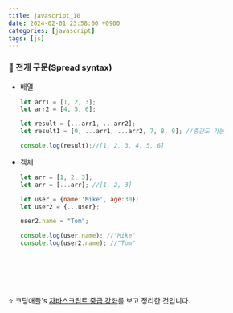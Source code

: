 ```yaml
---
title: javascript_10
date: 2024-02-01 23:58:00 +0900
categories: [javascript]
tags: [js]
---
```


### 🌟 전개 구문(Spread syntax)
* 배열
  ```javascript
  let arr1 = [1, 2, 3];
  let arr2 = [4, 5, 6];

  let result = [...arr1, ...arr2];
  let result1 = [0, ...arr1, ...arr2, 7, 8, 9]; //중간도 가능

  console.log(result);//[1, 2, 3, 4, 5, 6]
  ```

* 객체  
  ```javascript
  let arr = [1, 2, 3];
  let arr = [...arr]; //[1, 2, 3]

  let user = {name:'Mike', age:30};
  let user2 = {...user};

  user2.name = "Tom";

  console.log(user.name); //"Mike"
  console.log(user2.name); //"Tom"
  ```


<br><br><br><br>

:star: 코딩애플's [자바스크립트 중급 강좌](https://www.youtube.com/watch?v=lekNM8ldxno&list=PLZKTXPmaJk8JZ2NAC538UzhY_UNqMdZB4&index=10)를 보고 정리한 것입니다.